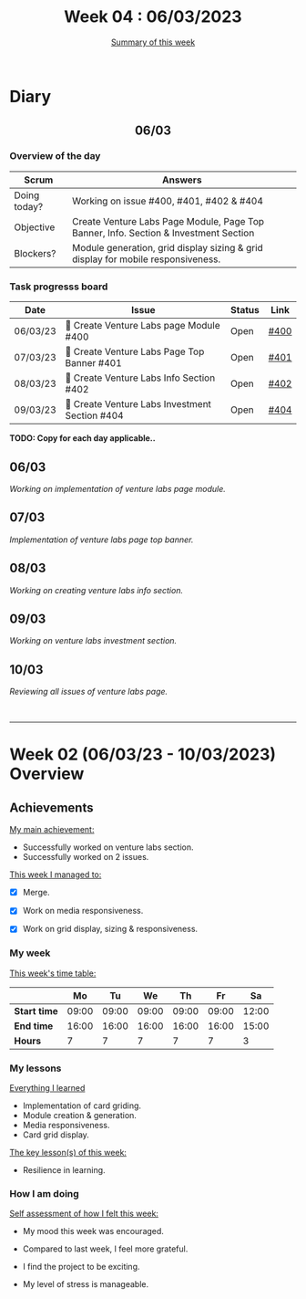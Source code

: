 


<!-- 
  Welcome to your weekly agenda.
  In this agenda, you will note down day to day progress.
-->

<h1 align="center">Week 04 : 06/03/2023</h1>

<p align="center"><a href="#summary">Summary of this week</a></p>

<br/>

<!-- 
  -- SECTION: OVERVIEW
  -- For each day, fill out your dairy
  -->

<h1>Diary</h1>

<h2 align="center">06/03</h2>

### Overview of the day

<!-- Fill out the daily scrum table 
  -- Doing today? - What are you working on today?
  -- Objective?   - What do you hope to achieve today?
  -- Blockers?    - Any blockers? Anywhere you need help?
-->

| Scrum	       |                             Answers 	                                          | 
|----------	   |-------	                                                                        |
| Doing today? |  Working on issue #400, #401, #402 & #404       |
| Objective    |  Create Venture Labs Page Module, Page Top Banner, Info. Section & Investment Section       |
| Blockers?    |   Module generation, grid display sizing & grid display for mobile responsiveness.                             |

### Task progresss board

<!-- List all the tasks and bounties in progress this week -->

| Date     	| Issue 	| Status 	| Link 	|
|----------	|-------	|--------	|------	|
| 06/03/23	| :art: Create Venture Labs page Module #400  | Open | [#400](https://github.com/italanta/elewa-group/issues/400) |
| 07/03/23 	| :art: Create Venture Labs Page Top Banner #401 | Open |[#401](https://github.com/italanta/elewa-group/issues/401) |
| 08/03/23 	| :art: Create Venture Labs Info Section #402 | Open | [#402](https://github.com/italanta/elewa-group/issues/402) |
| 09/03/23 	| :art: Create Venture Labs Investment Section #404 | Open |[#404](https://github.com/italanta/elewa-group/issues/404) |



**TODO: Copy for each day applicable..**

<h2 align="left">06/03</h2>

*Working on implementation of venture labs page module.*

<h2 align="left">07/03</h2>

*Implementation of venture labs page top banner.*

<h2 align="left">08/03</h2>

*Working on creating venture labs info section.*

<h2 align="left">09/03</h2>

*Working on venture labs investment section.*

<h2 align="left">10/03</h2>

*Reviewing all issues of venture labs page.*

<br/>

<hr id="summary" />
<!-- Fill this section at the end of each week, -->

# Week 02 (06/03/23 - 10/03/2023) Overview

<!-- What was your main achievement -->
<h2>Achievements</h2>

<u>My main achievement:</u>

- Successfully worked on venture labs section.
- Successfully worked on 2 issues.

<!-- Write the achievement you are most proud off in one line! -->
<!-- <h3 align="left">Kicking off the sprint and running the project!</h3> -->

<!-- List all your achievement -->
<u>This week I managed to:</u>

- [x] Merge. 
- [x] Work on media responsiveness. 
- [x] Work on grid display, sizing & responsiveness.


### My week
<!-- Keep track of your time table daily -->
<u>This week's time table:</u>

|                |   Mo  |   Tu  |   We  |   Th   |   Fr   |   Sa    |
|---             |---	   |---	   |---    |---     |---     |---      |
| **Start time** | 09:00 | 09:00 | 09:00 | 09:00  | 09:00  | 12:00   |
| **End time**	 | 16:00 | 16:00 | 16:00 | 16:00  | 16:00  | 15:00   |
| **Hours**	     |   7   |   7   |   7   |   7    |    7   |   3     |


### My lessons
<!-- What did I learn? -->
<u>Everything I learned</u>

- Implementation of card griding.
- Module creation & generation.
- Media responsiveness.
- Card grid display.

<u>The key lesson(s) of this week:</u>

- Resilience in learning.

### How I am doing
<!-- How did you feel? -->
<u>Self assessment of how I felt this week:</u>

- My mood this week was <!--(exciting / encouraged / happy / afraid / overwhelmed / ...)--> encouraged.
  
- Compared to last week, I feel more <!--(excited / encouraged / happy / overhwelmed / grateful / disappointed / bored / ...)--> grateful.

- I find the project to be <!--(joyful / relaxing / exciting / it challenges me / difficult / I need something more challenging / ...)-->  exciting.

- My level of stress is <!--(relaxed / manageable / high)--> manageable.